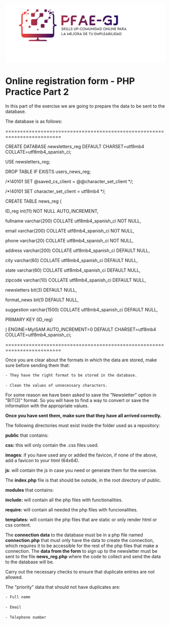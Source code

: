 ![frodriFulp - GitHub Profile](https://raw.githubusercontent.com/frodriFulp/PHP-practic-SKILLS_UP/main/propuesta-logo-pfae.png)
# Online registration form - PHP Practice Part 2  

  

In this part of the exercise we are going to prepare the data to be sent to the database.  

The database is as follows: 

 

========================================================================= 

CREATE DATABASE newsletters_reg DEFAULT CHARSET=utf8mb4 COLLATE=utf8mb4_spanish_ci; 

USE newsletters_reg; 

DROP TABLE IF EXISTS users_news_reg; 

/*!40101 SET @saved_cs_client     = @@character_set_client */; 

/*!40101 SET character_set_client = utf8mb4 */; 

CREATE TABLE news_reg ( 

  ID_reg int(11) NOT NULL AUTO_INCREMENT, 

  fullname varchar(200) COLLATE utf8mb4_spanish_ci NOT NULL, 

  email varchar(200) COLLATE utf8mb4_spanish_ci NOT NULL, 

  phone varchar(20) COLLATE utf8mb4_spanish_ci NOT NULL, 

  address varchar(200) COLLATE utf8mb4_spanish_ci DEFAULT NULL, 

  city varchar(60) COLLATE utf8mb4_spanish_ci DEFAULT NULL, 

  state varchar(60) COLLATE utf8mb4_spanish_ci DEFAULT NULL, 

  zipcode varchar(10) COLLATE utf8mb4_spanish_ci DEFAULT NULL, 

  newsletters bit(3) DEFAULT NULL, 

  format_news bit(1) DEFAULT NULL, 

  suggestion varchar(1500) COLLATE utf8mb4_spanish_ci DEFAULT NULL, 

  PRIMARY KEY (ID_reg) 

) ENGINE=MyISAM AUTO_INCREMENT=0 DEFAULT CHARSET=utf8mb4 COLLATE=utf8mb4_spanish_ci; 

========================================================================= 
 

Once you are clear about the formats in which the data are stored, make sure before sending them that:  

    - They have the right format to be stored in the database.   

    - Clean the values of unnecessary characters.   

 

For some reason we have been asked to save the "Newsletter" option in "BIT(3)" format. So you will have to find a way to convert or save the information with the appropriate values.   

   

**Once you have sent them, make sure that they have all arrived correctly.** 

 

The following directories must exist inside the folder used as a repository:  

**public** that contains: 

**css:** this will only contain the .css files used.  

**images**: if you have used any or added the favicon, if none of the above, add a favicon to your html (64x64).  

**js**: will contain the js in case you need or generate them for the exercise.  

The **index.php** file is that should be outside, in the root directory of public. 

 

**modules** that contains: 

**include:** will contain all the php files with functionalities.  

**require:** will contain all needed the php files with funcionalities. 

**templates:** will contain the php files that are static or only render html or css content. 

     

The **connection data** to the database must be in a php file named **connection.php** that must only have the data to create the connection, which requires it to be accessible for the rest of the php files that make a connection. The **data from the form** to sign up to the newsletter must be sent to the file **news_reg.php** where the code to collect and send the data to the database will be.  

  

Carry out the necessary checks to ensure that duplicate entries are not allowed.  

The "priority" data that should not have duplicates are:  

    - Full name   

    - Email   

    - Telephone number  